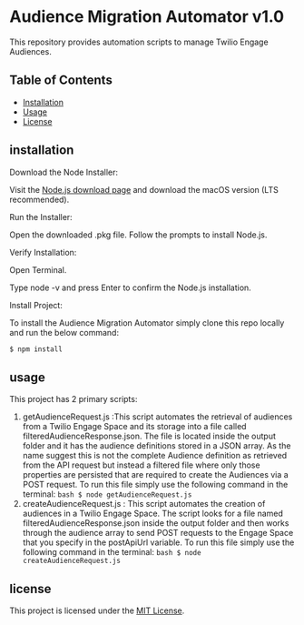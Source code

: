 # Audience Migration Automator v1.0
This repository provides automation scripts to manage Twilio Engage Audiences.

## Table of Contents
- [Installation](#installation)
- [Usage](#usage)
- [License](#license)

## installation

Download the Node Installer:

Visit the [Node.js download page](https://nodejs.org/en) and download the macOS version (LTS recommended).

Run the Installer:

Open the downloaded .pkg file.
Follow the prompts to install Node.js.

Verify Installation:

Open Terminal.

Type node -v and press Enter to confirm the Node.js installation.

Install Project: 

To install the Audience Migration Automator simply clone this repo locally and run the below command:

```bash
$ npm install
```
## usage

This project has 2 primary scripts:

1. getAudienceRequest.js :This script automates the retrieval of audiences from a Twilio Engage Space and its storage into a file called filteredAudienceResponse.json. The file is located inside the output folder and it has the audience definitions stored in a JSON array. As the name suggest this is not the complete Audience definition as retrieved from the API request but instead a filtered file where only those properties are persisted that are required to create the Audiences via a POST request. To run this file simply use the following command in the terminal:
						```bash
						$ node getAudienceRequest.js
						```
2. createAudienceRequest.js : This script automates the creation of audiences in a Twilio Engage Space. The script looks for a file named filteredAudienceResponse.json inside the output folder and then works through the audience array to send POST requests to the Engage Space that you specify in the postApiUrl variable. To run this file simply use the following command in the terminal: 
						```bash
						$ node createAudienceRequest.js
						```

## license
This project is licensed under the [MIT License](LICENSE).
